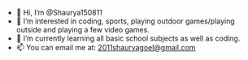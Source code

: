 - 👋 Hi, I’m @Shaurya150811
- 👀 I’m interested in coding, sports, playing outdoor games/playing outside and playing a few video games.
- 🌱 I’m currently learning all basic school subjects as well as coding.
- 📫 You can email me at: 2011shauryagoel@gmail.com

<!---
Shaurya150811/Shaurya150811 is a ✨ special ✨ repository because its `README.md` (this file) appears on your GitHub profile.
You can click the Preview link to take a look at your changes.
--->
